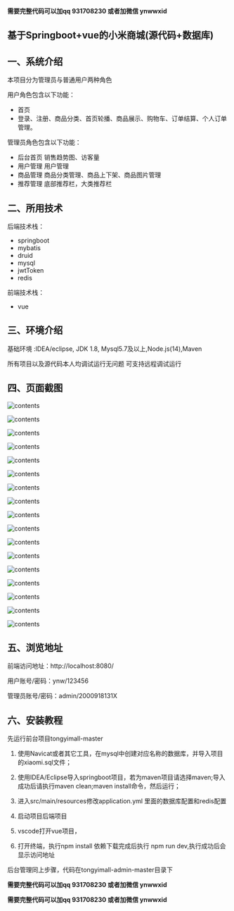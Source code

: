 **需要完整代码可以加qq  931708230 或者加微信 ynwwxid**

## 基于Springboot+vue的小米商城(源代码+数据库)

## 一、系统介绍
本项目分为管理员与普通用户两种角色

用户角色包含以下功能：
- 首页 
- 登录、注册、商品分类、首页轮播、商品展示、购物车、订单结算、个人订单管理。

管理员角色包含以下功能：
- 后台首页
销售趋势图、访客量
- 用户管理
用户管理
- 商品管理
商品分类管理、商品上下架、商品图片管理
- 推荐管理
底部推荐栏，大类推荐栏




## 二、所用技术

后端技术栈：

- springboot
- mybatis
- druid
- mysql
- jwtToken
- redis


前端技术栈：

- vue


## 三、环境介绍

基础环境 :IDEA/eclipse, JDK 1.8, Mysql5.7及以上,Node.js(14),Maven

所有项目以及源代码本人均调试运行无问题 可支持远程调试运行

## 四、页面截图

![contents](./picture/picture1.png)

![contents](./picture/picture2.png)

![contents](./picture/picture3.png)

![contents](./picture/picture4.png)

![contents](./picture/picture5.png)

![contents](./picture/picture6.png)

![contents](./picture/picture7.png)

![contents](./picture/picture8.png)

![contents](./picture/picture9.png)

![contents](./picture/picture10.png)

![contents](./picture/picture11.png)

![contents](./picture/picture12.png)

![contents](./picture/picture13.png)

![contents](./picture/picture14.png)

![contents](./picture/picture15.png)

![contents](./picture/picture16.png)

![contents](./picture/picture17.png)



## 五、浏览地址

前端访问地址：http://localhost:8080/

用户账号/密码：ynw/123456

管理员账号/密码：admin/2000918131X  

## 六、安装教程
先运行前台项目tongyimall-master

1. 使用Navicat或者其它工具，在mysql中创建对应名称的数据库，并导入项目的xiaomi.sql文件；

2. 使用IDEA/Eclipse导入springboot项目，若为maven项目请选择maven;导入成功后请执行maven clean;maven install命令，然后运行；

3. 进入src/main/resources修改application.yml 里面的数据库配置和redis配置

4. 启动项目后端项目 

5. vscode打开vue项目，

6. 打开终端，执行npm install 依赖下载完成后执行 npm run dev,执行成功后会显示访问地址

后台管理同上步骤，代码在tongyimall-admin-master目录下

**需要完整代码可以加qq  931708230 或者加微信 ynwwxid**

**需要完整代码可以加qq  931708230 或者加微信  ynwwxid**





